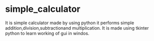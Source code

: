 # simple_calculator
It is simple calculator made by using python it performs simple addition,division,subtractionand multiplication.
It is made using tkinter python to learn working of gui in windos.
